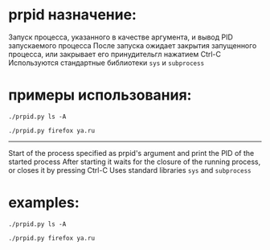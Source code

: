 # prpid назначение:
Запуск процесса, указанного в качестве аргумента, и вывод PID запускаемого процесса
После запуска ожидает закрытия запущенного процесса, или закрывает его принудительгл нажатием Ctrl-C
Используются стандартные библиотеки `sys` и `subprocess`

# примеры использования:
`./prpid.py ls -A`

`./prpid.py firefox ya.ru`

---
Start of the process specified as prpid's argument and print the PID of the started process
After starting it waits for the closure of the running process, or closes it by pressing Ctrl-C
Uses standard libraries `sys` and `subprocess`

# examples:
`./prpid.py ls -A`

`./prpid.py firefox ya.ru`
